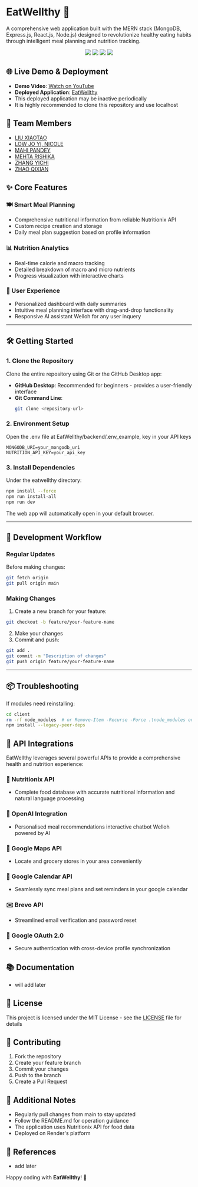 # EatWellthy 🍲
A comprehensive web application built with the MERN stack (MongoDB, Express.js, React.js, Node.js) designed to revolutionize healthy eating habits through intelligent meal planning and nutrition tracking.

<p align="center">
  <img src="https://img.shields.io/badge/MongoDB-47A248?style=for-the-badge&logo=mongodb&logoColor=white" />
  <img src="https://img.shields.io/badge/Express.js-404D59?style=for-the-badge&logo=express&logoColor=white" />
  <img src="https://img.shields.io/badge/React-61DAFB?style=for-the-badge&logo=react&logoColor=white" />
  <img src="https://img.shields.io/badge/Node.js-339933?style=for-the-badge&logo=node.js&logoColor=white" />
</p>


## 🌐 Live Demo & Deployment
- **Demo Video**: [Watch on YouTube](https://www.youtube.com/watch?v=_jXpvho58wg)
- **Deployed Application**: [EatWellthy](https://eatwellthy.onrender.com)
- This deployed application may be inactive periodically
- It is highly recommended to clone this repository and use localhost

## 👥 Team Members
- [LIU XIAOTAO](https://github.com/Neurotic58)
- [LOW JO YI, NICOLE](https://github.com/Nicoleelow)
- [MAHI PANDEY](https://github.com/mahipandcy)
- [MEHTA RISHIKA](https://github.com/Oganesson0221)
- [ZHANG YICHI](https://github.com/CatilonyZhang)
- [ZHAO QIXIAN](https://github.com/ZhaoQixian)

## ✨ Core Features
### 🍽️ Smart Meal Planning
- Comprehensive nutritional information from reliable Nutritionix API
- Custom recipe creation and storage
- Daily meal plan suggestion based on profile information 

### 📊 Nutrition Analytics
- Real-time calorie and macro tracking
- Detailed breakdown of macro and micro nutrients
- Progress visualization with interactive charts

### 👤 User Experience
- Personalized dashboard with daily summaries
- Intuitive meal planning interface with drag-and-drop functionality
- Responsive AI assistant Welloh for any user inquery 

---
## 🛠️ Getting Started
### 1. Clone the Repository
Clone the entire repository using Git or the GitHub Desktop app:
   - **GitHub Desktop**: Recommended for beginners - provides a user-friendly interface
   - **Git Command Line**:
     ```bash
     git clone <repository-url>
     ```

### 2. Environment Setup
Open the .env file at EatWellthy/backend/.env_example, key in your API keys
```
MONGODB_URI=your_mongodb_uri
NUTRITION_API_KEY=your_api_key
```

### 3. Install Dependencies
Under the eatwellthy directory:
```bash
npm install --force
npm run install-all
npm run dev
```
The web app will automatically open in your default browser.

---
## 🔄 Development Workflow
### Regular Updates
Before making changes:
```bash
git fetch origin
git pull origin main
```

### Making Changes
1. Create a new branch for your feature:
```bash
git checkout -b feature/your-feature-name
```
2. Make your changes
3. Commit and push:
```bash
git add .
git commit -m "Description of changes"
git push origin feature/your-feature-name
```

---
## 📦 Troubleshooting
If modules need reinstalling:
```bash
cd client
rm -rf node_modules  # or Remove-Item -Recurse -Force .\node_modules on Windows
npm install --legacy-peer-deps

```
## 🔌 API Integrations
EatWellthy leverages several powerful APIs to provide a comprehensive health and nutrition experience:
### 🥗 Nutritionix API
- Complete food database with accurate nutritional information and natural language processing
### 🤖 OpenAI Integration
- Personalised meal recommendations interactive chatbot Welloh powered by AI
### 📍 Google Maps API
- Locate and grocery stores in your area conveniently
### 📅 Google Calendar API
- Seamlessly sync meal plans and set reminders in your google calendar
### ✉️ Brevo API
- Streamlined email verification and password reset
### 🔐 Google OAuth 2.0
- Secure authentication with cross-device profile synchronization


## 📚 Documentation
- will add later


## 📜 License
This project is licensed under the MIT License - see the [LICENSE](LICENSE) file for details


## 🤝 Contributing
1. Fork the repository
2. Create your feature branch
3. Commit your changes
4. Push to the branch
5. Create a Pull Request


## 📝 Additional Notes
- Regularly pull changes from main to stay updated
- Follow the README.md for operation guidance
- The application uses Nutritionix API for food data
- Deployed on Render's platform


## 🔗 References
- add later

Happy coding with **EatWellthy**! 💪
